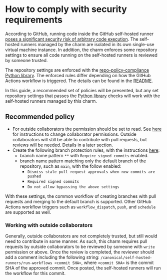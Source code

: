 # How to comply with security requirements

According to GitHub, running code inside the GitHub self-hosted runner [poses a significant security risk of arbitrary code execution](https://docs.github.com/en/actions/hosting-your-own-runners/managing-self-hosted-runners/about-self-hosted-runners#self-hosted-runner-security). The self-hosted runners managed by the charm are isolated in its own single-use virtual machine instance. In addition, the charm enforces some repository settings to ensure all code running on the self-hosted runners is reviewed by someone trusted.

The repository settings are enforced with the [repo-policy-compliance Python library](https://github.com/canonical/repo-policy-compliance). The enforced rules differ depending on how the GitHub Actions workflow is triggered. The details can be found in the [README](https://github.com/canonical/repo-policy-compliance/blob/main/README.md).

In this guide, a recommended set of policies will be presented, but any set repository settings that passes the [Python library](https://github.com/canonical/repo-policy-compliance) checks will work with the self-hosted runners managed by this charm.

## Recommended policy

- For outside collaborators the permission should be set to read. See [here](https://docs.github.com/en/repositories/managing-your-repositorys-settings-and-features/managing-repository-settings/managing-teams-and-people-with-access-to-your-repository#changing-permissions-for-a-team-or-person) for instructions to change collaborator permissions. Outside collaborators will still be able to contribute with pull requests, but reviews will be needed. Details in a later section.
- Create the following branch protection rules, with the instructions [here](https://docs.github.com/en/repositories/configuring-branches-and-merges-in-your-repository/managing-protected-branches/managing-a-branch-protection-rule#creating-a-branch-protection-rule):
  - branch name pattern `**` with `Require signed commits` enabled.
  - branch name pattern matching only the default branch of the repository, such as `main`, with the follow enabled:
    - `Dismiss stale pull request approvals when new commits are pushed`
    - `Required signed commits`
    - `Do not allow bypassing the above settings`

With these settings, the common workflow of creating branches with pull requests and merging to the default branch is supported. Other GitHub Actions workflow triggers such as `workflow_dispatch`, `push`, and `schedule` are supported as well.

### Working with outside collaborators

Generally, outside collaborators are not completely trusted, but still would need to contribute in some manner. As such, this charm requires pull requests by outside collaborators to be reviewed by someone with `write` permission or above. Once the review is completed, the reviewer should add a comment including the following string: `/canonical/self-hosted-runners/run-workflows <commit SHA>`, where `<commit SHA>` is the commit SHA of the approved commit. Once posted, the self-hosted runners will run the workflow for this commit.
